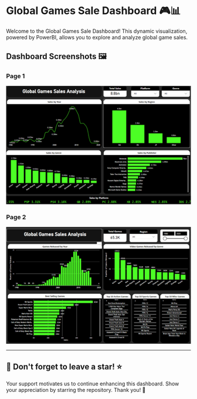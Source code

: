 # Global Games Sale Dashboard 🎮📊

Welcome to the Global Games Sale Dashboard! This dynamic visualization, powered by PowerBI, allows you to explore and analyze global game sales.

## Dashboard Screenshots 🖼️
### Page 1
![Page 1](https://github.com/xUDAYx/Global-Games-Sale-Dashboard/blob/d39f9e1760d053709710b16d74e45b43f5a45500/dashboard%20pg1.png)

### Page 2
![Page 2](https://github.com/xUDAYx/Global-Games-Sale-Dashboard/blob/d39f9e1760d053709710b16d74e45b43f5a45500/dashboard%20pg2.png)

---

## 🌟 Don't forget to leave a star! ⭐️
Your support motivates us to continue enhancing this dashboard. Show your appreciation by starring the repository. Thank you! 🚀
